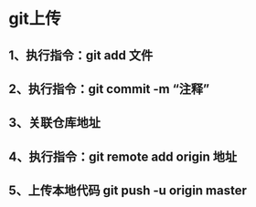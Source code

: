 # git上传

## 1、执行指令：git add 文件

## 2、执行指令：git commit -m “注释”

## 3、关联仓库地址

## 4、执行指令：git remote add origin 地址

## 5、上传本地代码 git push -u origin master

 